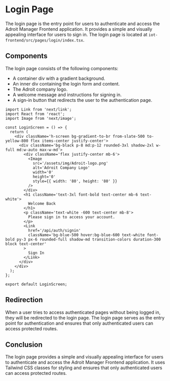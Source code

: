 # Login Page

The login page is the entry point for users to authenticate and access the Adroit Manager Frontend application. It provides a simple and visually appealing interface for users to sign in. The login page is located at `iot-frontend/src/pages/login/index.tsx`.

## Components

The login page consists of the following components:

- A container div with a gradient background.
- An inner div containing the login form and content.
- The Adroit company logo.
- A welcome message and instructions for signing in.
- A sign-in button that redirects the user to the authentication page.

```tsx
import Link from 'next/link';
import React from 'react';
import Image from 'next/image';

const LoginScreen = () => {
  return (
    <div className='h-screen bg-gradient-to-br from-slate-500 to-yellow-800 flex items-center justify-center'>
      <div className='bg-black p-8 md:p-12 rounded-3xl shadow-2xl w-full md:w-auto max-w-md'>
        <div className='flex justify-center mb-6'>
          <Image
            src='/assets/img/Adroit-logo.png'
            alt='Adroit Company Logo'
            width='0'
            height='0'
            style={{ width: '80', height: '80' }}
          />
        </div>
        <h1 className='text-3xl font-bold text-center mb-6 text-white'>
          Welcome Back
        </h1>
        <p className='text-white -600 text-center mb-8'>
          Please sign in to access your account.
        </p>
        <Link
          href='/api/auth/signin'
          className='bg-blue-500 hover:bg-blue-600 text-white font-bold py-3 px-6 rounded-full shadow-md transition-colors duration-300 block text-center'
        >
          Sign In
        </Link>
      </div>
    </div>
  );
};

export default LoginScreen;
```

## Redirection

When a user tries to access authenticated pages without being logged in, they will be redirected to the login page. The login page serves as the entry point for authentication and ensures that only authenticated users can access protected routes.

## Conclusion

The login page provides a simple and visually appealing interface for users to authenticate and access the Adroit Manager Frontend application. It uses Tailwind CSS classes for styling and ensures that only authenticated users can access protected routes.
